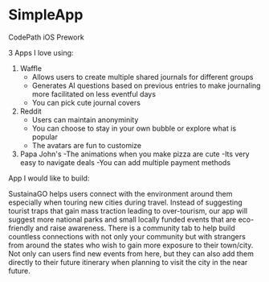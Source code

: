 # SimpleApp
CodePath iOS Prework

3 Apps I love using:

1. Waffle
   - Allows users to create multiple shared journals for different groups
   - Generates AI questions based on previous entries to make journaling more facilitated on less eventful days
   - You can pick cute journal covers
3. Reddit
   - Users can maintain anonyminity
   - You can choose to stay in your own bubble or explore what is popular
   - The avatars are fun to customize
5. Papa John's
   -The animations when you make pizza are cute
   -Its very easy to navigate deals
   -You can add multiple payment methods

App I would like to build:

SustainaGO helps users connect with the environment around them especially when touring new cities during travel. Instead of suggesting tourist traps that gain mass traction leading to over-tourism, our app will suggest more national parks and small locally funded events that are eco-friendly and raise awareness. There is a community tab to help build countless connections with not only your community but with strangers from around the states who wish to gain more exposure to their town/city. Not only can users find new events from here, but they can also add them directly to their future itinerary when planning to visit the city in the near future. 
